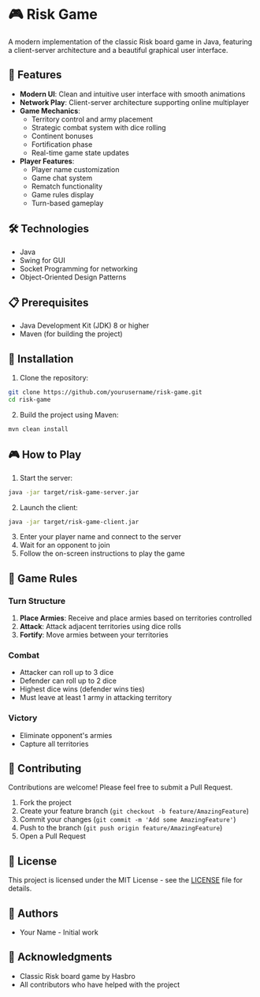 # 🎮 Risk Game

A modern implementation of the classic Risk board game in Java, featuring a client-server architecture and a beautiful graphical user interface.

## 🌟 Features

- **Modern UI**: Clean and intuitive user interface with smooth animations
- **Network Play**: Client-server architecture supporting online multiplayer
- **Game Mechanics**:
  - Territory control and army placement
  - Strategic combat system with dice rolling
  - Continent bonuses
  - Fortification phase
  - Real-time game state updates
- **Player Features**:
  - Player name customization
  - Game chat system
  - Rematch functionality
  - Game rules display
  - Turn-based gameplay

## 🛠️ Technologies

- Java
- Swing for GUI
- Socket Programming for networking
- Object-Oriented Design Patterns

## 📋 Prerequisites

- Java Development Kit (JDK) 8 or higher
- Maven (for building the project)

## 🚀 Installation

1. Clone the repository:
```bash
git clone https://github.com/yourusername/risk-game.git
cd risk-game
```

2. Build the project using Maven:
```bash
mvn clean install
```

## 🎮 How to Play

1. Start the server:
```bash
java -jar target/risk-game-server.jar
```

2. Launch the client:
```bash
java -jar target/risk-game-client.jar
```

3. Enter your player name and connect to the server
4. Wait for an opponent to join
5. Follow the on-screen instructions to play the game

## 🎲 Game Rules

### Turn Structure
1. **Place Armies**: Receive and place armies based on territories controlled
2. **Attack**: Attack adjacent territories using dice rolls
3. **Fortify**: Move armies between your territories

### Combat
- Attacker can roll up to 3 dice
- Defender can roll up to 2 dice
- Highest dice wins (defender wins ties)
- Must leave at least 1 army in attacking territory

### Victory
- Eliminate opponent's armies
- Capture all territories

## 🤝 Contributing

Contributions are welcome! Please feel free to submit a Pull Request.

1. Fork the project
2. Create your feature branch (`git checkout -b feature/AmazingFeature`)
3. Commit your changes (`git commit -m 'Add some AmazingFeature'`)
4. Push to the branch (`git push origin feature/AmazingFeature`)
5. Open a Pull Request

## 📝 License

This project is licensed under the MIT License - see the [LICENSE](LICENSE) file for details.

## 👥 Authors

- Your Name - Initial work

## 🙏 Acknowledgments

- Classic Risk board game by Hasbro
- All contributors who have helped with the project 
